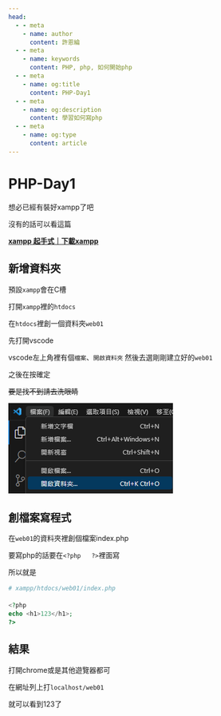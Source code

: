 ```yaml
---
head:
  - - meta
    - name: author
      content: 許恩綸
  - - meta
    - name: keywords
      content: PHP, php, 如何開始php
  - - meta
    - name: og:title
      content: PHP-Day1
  - - meta
    - name: og:description
      content: 學習如何寫php
  - - meta
    - name: og:type
      content: article
---
```


# PHP-Day1

想必已經有裝好xampp了吧

沒有的話可以看這篇

[**xampp 起手式｜下載xampp**](./xampp起手式)

## 新增資料夾

預設`xampp`會在C槽

打開`xampp`裡的`htdocs`

在`htdocs`裡創一個資料夾`web01`

先打開vscode

vscode左上角裡有個`檔案`、`開啟資料夾`
然後去選剛剛建立好的`web01`

之後在按確定

~~要是找不到請去洗眼睛~~

![Untitled](./assets/php-day1/Untitled.png)

## 創檔案寫程式

在`web01`的資料夾裡創個檔案index.php

要寫php的話要在`<?php   ?>`裡面寫

所以就是

```php
# xampp/htdocs/web01/index.php

<?php
echo <h1>123</h1>;
?>
```

## 結果

打開chrome或是其他遊覽器都可

在網址列上打`localhost/web01`

就可以看到123了